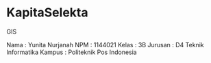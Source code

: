 # KapitaSelekta
GIS

Nama : Yunita Nurjanah
NPM : 1144021
Kelas : 3B
Jurusan : D4 Teknik Informatika
Kampus : Politeknik Pos Indonesia